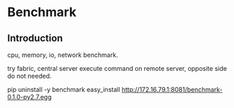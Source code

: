# Benchmark

## Introduction
cpu, memory, io, network benchmark.


try fabric, central server execute command on remote server, opposite side do not needed.


pip uninstall -y benchmark
easy_install http://172.16.79.1:8081/benchmark-0.1.0-py2.7.egg

